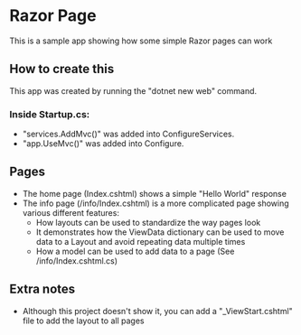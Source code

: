 # Razor Page

This is a sample app showing how some simple Razor pages can work

## How to create this

This app was created by running the "dotnet new web" command.

### Inside Startup.cs:

- "services.AddMvc()" was added into ConfigureServices.
- "app.UseMvc()" was added into Configure.
  

## Pages

- The home page (Index.cshtml) shows a simple "Hello World" response
- The info page (/info/Index.cshtml) is a more complicated page showing various different features:
    - How layouts can be used to standardize the way pages look
    - It demonstrates how the ViewData dictionary can be used to move data to a Layout and avoid repeating data multiple times
    - How a model can be used to add data to a page (See /info/Index.cshtml.cs)
    
## Extra notes

- Although this project doesn't show it, you can add a "_ViewStart.cshtml" file to add the layout to all pages

